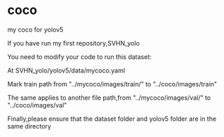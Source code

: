# coco
my coco for yolov5


If you have run my first repository,SVHN_yolo

You need to modify your code to run this dataset:

At SVHN_yolo/yolov5/data/mycoco.yaml

Mark train path from "../mycoco/images/train/" to "../coco/images/train"

The same applies to another file path,from "../mycoco/images/val/" to "../coco/images/val"

Finally,please ensure that the dataset folder and yolov5 folder are in the same directory
